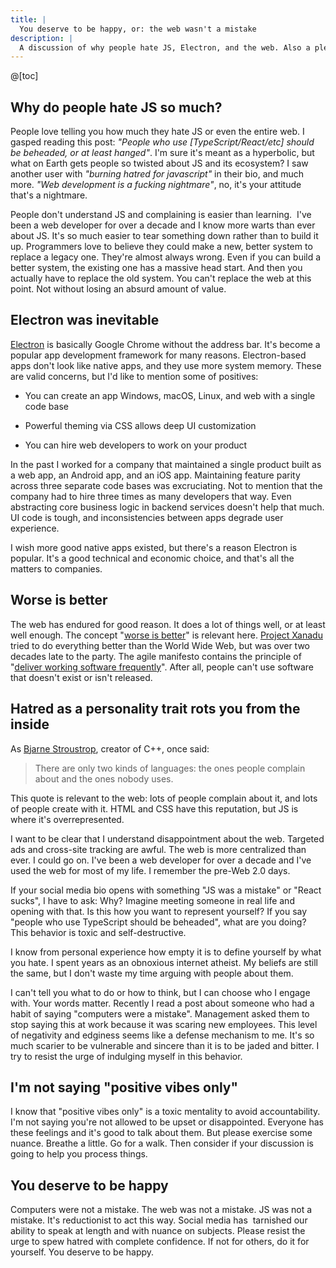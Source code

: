 ```yaml
---
title: |
  You deserve to be happy, or: the web wasn't a mistake
description: |
  A discussion of why people hate JS, Electron, and the web. Also a plea about how excessive negativity hurts you and those around you.
---
```


@[toc]

## Why do people hate JS so much?

People love telling you how much they hate JS or even the entire web. I gasped reading this post: _"People who use [TypeScript/React/etc] should be beheaded, or at least hanged"_. I'm sure it's meant as a hyperbolic, but what on Earth gets people so twisted about JS and its ecosystem? I saw another user with _"burning hatred for javascript"_ in their bio, and much more. _"Web development is a fucking nightmare"_, no, it's your attitude that's a nightmare.

People don't understand JS and complaining is easier than learning.  I've been a web developer for over a decade and I know more warts than ever about JS. It's so much easier to tear something down rather than to build it up. Programmers love to believe they could make a new, better system to replace a legacy one. They're almost always wrong. Even if you can build a better system, the existing one has a massive head start. And then you actually have to replace the old system. You can't replace the web at this point. Not without losing an absurd amount of value.

## Electron was inevitable

[Electron](<https://en.wikipedia.org/wiki/Electron_(software_framework)>) is basically Google Chrome without the address bar. It's become a popular app development framework for many reasons. Electron-based apps don't look like native apps, and they use more system memory. These are valid concerns, but I'd like to mention some of positives:

- You can create an app Windows, macOS, Linux, and web with a single code base

- Powerful theming via CSS allows deep UI customization

- You can hire web developers to work on your product

In the past I worked for a company that maintained a single product built as a web app, an Android app, and an iOS app. Maintaining feature parity across three separate code bases was excruciating. Not to mention that the company had to hire three times as many developers that way. Even abstracting core business logic in backend services doesn't help that much. UI code is tough, and inconsistencies between apps degrade user experience.

I wish more good native apps existed, but there's a reason Electron is popular. It's a good technical and economic choice, and that's all the matters to companies.

## Worse is better

The web has endured for good reason. It does a lot of things well, or at least well enough. The concept "[worse is better](https://en.wikipedia.org/wiki/Worse_is_better)" is relevant here. [Project Xanadu](https://en.wikipedia.org/wiki/Project_Xanadu) tried to do everything better than the World Wide Web, but was over two decades late to the party. The agile manifesto contains the principle of "[deliver working software frequently](https://agilemanifesto.org/principles.html)". After all, people can't use software that doesn't exist or isn't released.

## Hatred as a personality trait rots you from the inside

As [Bjarne Stroustrop](https://www.stroustrup.com/quotes.html), creator of C++, once said:

> There are only two kinds of languages: the ones people complain about and the ones nobody uses.

This quote is relevant to the web: lots of people complain about it, and lots of people create with it. HTML and CSS have this reputation, but JS is where it's overrepresented.

I want to be clear that I understand disappointment about the web. Targeted ads and cross-site tracking are awful. The web is more centralized than ever. I could go on. I've been a web developer for over a decade and I've used the web for most of my life. I remember the pre-Web 2.0 days.

If your social media bio opens with something "JS was a mistake" or "React sucks", I have to ask: Why? Imagine meeting someone in real life and opening with that. Is this how you want to represent yourself? If you say "people who use TypeScript should be beheaded", what are you doing? This behavior is toxic and self-destructive.

I know from personal experience how empty it is to define yourself by what you hate. I spent years as an obnoxious internet atheist. My beliefs are still the same, but I don't waste my time arguing with people about them.

I can't tell you what to do or how to think, but I can choose who I engage with. Your words matter. Recently I read a post about someone who had a habit of saying "computers were a mistake". Management asked them to stop saying this at work because it was scaring new employees. This level of negativity and edginess seems like a defense mechanism to me. It's so much scarier to be vulnerable and sincere than it is to be jaded and bitter. I try to resist the urge of indulging myself in this behavior.

## I'm not saying "positive vibes only"

I know that "positive vibes only" is a toxic mentality to avoid accountability. I'm not saying you're not allowed to be upset or disappointed. Everyone has these feelings and it's good to talk about them. But please exercise some nuance. Breathe a little. Go for a walk. Then consider if your discussion is going to help you process things.

## You deserve to be happy

Computers were not a mistake. The web was not a mistake. JS was not a mistake. It's reductionist to act this way. Social media has  tarnished our ability to speak at length and with nuance on subjects. Please resist the urge to spew hatred with complete confidence. If not for others, do it for yourself. You deserve to be happy.
